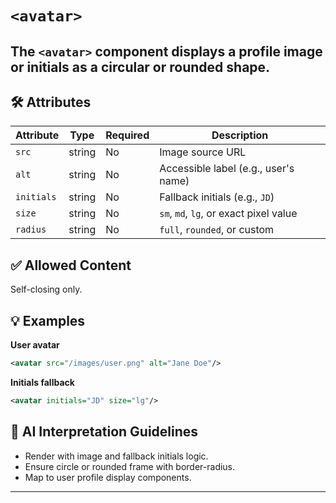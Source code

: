 # `<avatar>`

The `<avatar>` component displays a profile image or initials as a circular or rounded shape.
---

## 🛠 Attributes
| Attribute | Type | Required | Description |
|-----------|------|----------|-------------|
| `src` | string | No | Image source URL |
| `alt` | string | No | Accessible label (e.g., user's name) |
| `initials` | string | No | Fallback initials (e.g., `JD`) |
| `size` | string | No | `sm`, `md`, `lg`, or exact pixel value |
| `radius` | string | No | `full`, `rounded`, or custom |

## ✅ Allowed Content
Self-closing only.

## 💡 Examples
**User avatar**
```xml
<avatar src="/images/user.png" alt="Jane Doe"/>
```

**Initials fallback**
```xml
<avatar initials="JD" size="lg"/>
```

## 🧩 AI Interpretation Guidelines
- Render with image and fallback initials logic.
- Ensure circle or rounded frame with border-radius.
- Map to user profile display components.
---